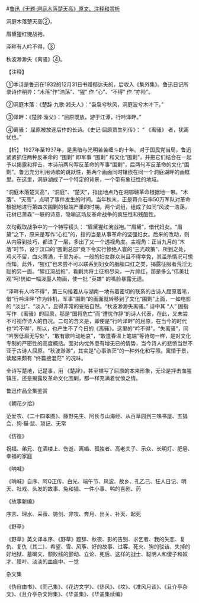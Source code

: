 #[鲁迅《无题·洞庭木落楚天高》原文、注释和赏析](https://www.vrrw.net/wx/9327.html)

洞庭木落楚天高②，

眉黛猩红惋战袍。

泽畔有人吟不得，③

秋波渺渺失《离骚》④。

【注释】

①本诗是鲁迅在1932的12月31日书赠郁达夫的，后收入《集外集》。鲁迅日记所录诗作稍异：“木落”作“浩荡”、“猩” 作 “心”、“不得” 作 “亦险”。

②洞庭木落：《楚辞·九歌·湘夫人》：“袅袅兮秋风，洞庭波兮木叶下。”

③泽畔：《楚辞·渔父》：“屈原既放，游于江潭，行吟泽畔。”

④离骚： 屈原被放逐后作的长诗。《史记·屈原贾生列传》： “ 《离骚》 者，犹离忧也。”



【析】 1927年至1937年，是黑暗与光明苦苦缠斗的十年。对于国民党当局，鲁迅紧紧抓住两种反革命的 “围剿” 即军事 “围剿” 和文化“围剿”，并把它们结合在一起予以揭露和抨击。本诗前两句写反革命的军事“围剿”，后两句写反革命的文化“围剿”。鲁迅充分利用诗歌的跳跃性，把两个画面同时镶嵌在同一个洞庭湖畔的画框里。在这里，洞庭湖成了一个特定的背景，一个带有象征性的地域。

“洞庭木落楚天高”，“洞庭”、“楚天”，指出地点乃在湘鄂赣革命根据地一带。“木落”、“天高”，点明了事件发生的时间。当年秋末，正是蒋介石率50万军队对革命根据地进行第四次围剿的极端严重的时期。两个词组，组成了如同“风波一浩荡，花树已萧森”一联的诗意，隐喻这场反革命战争的疯狂性和残酷性。

次句截取战争中的一个特写镜头： “眉黛猩红涴战袍。”“眉黛”，借代妇女。“眉黛”之下，原来是写作“心红”的，指的当是从事革命的坚强妇女。后来的改动，则从内容到技巧，都进了一层，多出了又一个透视角度。主视角：正当九月的“木落”时节，设于汉口的“围剿总部”竟下令实行惨绝人寰的“三光政策”，所到之处，鸡犬不留，血火腾涌，千里为赤。一般的妇女群众尚且不得幸免，其滥杀情况可想而知。此外，“猩红”也未尝不可以联系到妇女的胭脂口红之类，揭露征服者荒淫无耻的另一面。“猩红涴战袍”，看剿共将士征袍尽染，一片绯红，那是多么“伟美壮观”呵!恍如一幅泼墨人物画，使一批 “英雄” 的嘴脸暴露无遗。

“泽畔有人吟不得”，第三句接着从与湖南一地有着密切的联系的古诗人屈原着笔，借“行吟泽畔”作为转机，军事“围剿”的画面就转移到了文化“围剿”上面，一如电影的 “淡出”、“淡入”，显得非常的妥贴自然。“秋波渺渺失离骚。” 诗中其 “人” 固指写作 《离骚》的屈原，那是“国将危亡”而“遭忧作辞”的诗人代表，在此，又未尝不可视作诗人的自况。二句的含义是，即使是“行吟泽畔”的屈原，在当今的时代也“吟不得”，所以，也产生不了今日的《离骚》。这里的“吟不得”，“失离骚”，同 “吟罢低眉无写处”，“敢有歌吟动地哀”，“敢遣春温上笔端”等诗句一样，是对文化专制的严密性的高度概括。面对内忧外患有增无已的情势，当今诗人的悲愤当然不亚于古诗人屈原。“秋波渺渺”，其实是“心事浩茫”的一种外化和写照。寓情于景，读起来颇有 “终篇接混茫” 的况味。

全诗写楚地，记楚事，用 《楚辞》，甚至描写了屈原的本来形象，无论是抨击血腥镇压，还是揭露反革命文化围剿，都一样充满着忧愤之情。

鲁迅作品全集鉴赏

《朝花夕拾》

范爱农、《二十四孝图》、藤野先生、阿长与山海经、从百草园到三味书屋、五猖会、狗·猫·鼠、琐记、无常

《仿徨》

祝福、弟兄、在酒楼上、伤逝、离婚、孤独者、高老夫子、示众、长明灯、肥皂、幸福的家庭

《呐喊》

《呐喊》自序、阿Q正传、白光、端午节、风波、故乡、孔乙己、狂人日记、明天、社戏、头发的故事、兔和猫、一件小事、鸭的喜剧、药

《故事新编》

序言、理水、采薇、铸剑、非攻、奔月、出关、补天、起死

《野草》

《野草》英文译本序、《野草》题辞、秋夜、影的告别、求乞者、我的失恋、复仇、复仇〔其二〕、希望、雪、风筝、好的故事、过客、死火、狗的驳诘、失掉的好地狱、墓碣文、颓败线的颤动、立论、死后、这样的战士、聪明人和傻子和奴才、腊叶、淡淡的血痕中、一觉

杂文集

《伪自由书》、《而己集》、《花边文学》、《热风》、《坟》、《准风月谈》、《且介亭杂文》、《且介亭杂文附集》、《华盖集》、《华盖集续编》

